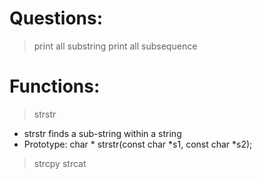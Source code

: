 # Questions:
> print all substring
> print all subsequence
# Functions:
> strstr 
- strstr finds a sub-string within a string
- Prototype: char * strstr(const char *s1, const char *s2); 
> strcpy
> strcat